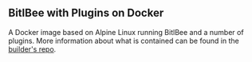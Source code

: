 BitlBee with Plugins on Docker
------------------------------
A Docker image based on Alpine Linux running BitlBee and a number of plugins. More information about what is contained can be found in the [builder's repo][1].

[1]: https://github.com/h4110w33n/bitlbee-plugins
